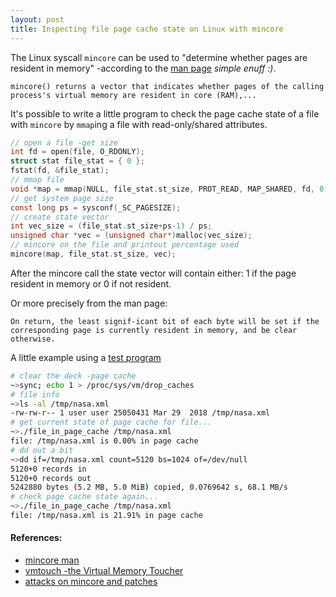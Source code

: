 ```yaml
---
layout: post
title: Inspecting file page cache state on Linux with mincore
---
```


The Linux syscall `mincore` can be used to "determine whether pages are resident in memory" -according to the [man page](http://man7.org/linux/man-pages/man2/mincore.2.html) _simple enuff :)_.

`mincore() returns a vector that indicates whether pages of the calling process's virtual memory are resident in core (RAM),...`

It's possible to write a little program to check the page cache state of a file with `mincore` by `mmap`ing a file with read-only/shared attributes.

```c
// open a file -get size
int fd = open(file, O_RDONLY);
struct stat file_stat = { 0 };
fstat(fd, &file_stat);
// mmap file
void *map = mmap(NULL, file_stat.st_size, PROT_READ, MAP_SHARED, fd, 0);
// get system page size
const long ps = sysconf(_SC_PAGESIZE);
// create state vector
int vec_size = (file_stat.st_size+ps-1) / ps;
unsigned char *vec = (unsigned char*)malloc(vec_size);
// mincore on the file and printout percentage used
mincore(map, file_stat.st_size, vec);
```

After the mincore call the state vector will contain either: 1 if the page resident in memory or 0 if not resident.

Or more precisely from the man page:

`On return, the least signif‐icant bit of each byte will be set if the corresponding page is currently resident in memory, and be clear otherwise.`

A little example using a [test program](https://github.com/tinselcity/experiments/tree/master/mincore)

```sh
# clear the deck -page cache
~>sync; echo 1 > /proc/sys/vm/drop_caches
# file info
~>ls -al /tmp/nasa.xml 
-rw-rw-r-- 1 user user 25050431 Mar 29  2018 /tmp/nasa.xml
# get current state of page cache for file...
~>./file_in_page_cache /tmp/nasa.xml 
file: /tmp/nasa.xml is 0.00% in page cache
# dd out a bit
~>dd if=/tmp/nasa.xml count=5120 bs=1024 of=/dev/null
5120+0 records in
5120+0 records out
5242880 bytes (5.2 MB, 5.0 MiB) copied, 0.0769642 s, 68.1 MB/s
# check page cache state again...
~>./file_in_page_cache /tmp/nasa.xml 
file: /tmp/nasa.xml is 21.91% in page cache
```

#### References:

- [mincore man](http://man7.org/linux/man-pages/man2/mincore.2.html)
- [vmtouch -the Virtual Memory Toucher](https://hoytech.com/vmtouch/)
- [attacks on mincore and patches](https://lwn.net/Articles/776801/)
